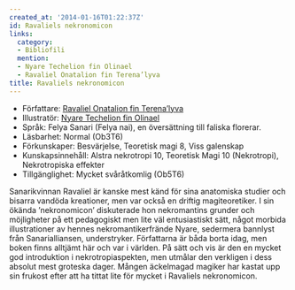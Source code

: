 ```yaml
---
created_at: '2014-01-16T01:22:37Z'
id: Ravaliels nekronomicon
links:
  category:
  - Bibliofili
  mention:
  - Nyare Techelion fin Olinael
  - Ravaliel Onatalion fin Terena’lyva
title: Ravaliels nekronomicon
---
```


-   Författare: [Ravaliel Onatalion fin Terena’lyva]
-   Illustratör: [Nyare Techelion fin Olinael]
-   Språk: Felya Sanari (Felya nai), en översättning till faliska florerar.
-   Läsbarhet: Normal (Ob3T6)
-   Förkunskaper: Besvärjelse, Teoretisk magi 8, Viss galenskap
-   Kunskapsinnehåll: Alstra nekrotropi 10, Teoretisk Magi 10 (Nekrotropi), Nekrotropiska effekter
-   Tillgänglighet: Mycket svåråtkomlig (Ob5T6)

Sanarikvinnan Ravaliel är kanske mest känd för sina anatomiska studier och bisarra vandöda
kreationer, men var också en driftig magiteoretiker. I sin ökända ’nekronomicon’ diskuterade hon
nekromantins grunder och möjligheter på ett pedagogiskt men lite väl entusiastiskt sätt, något
morbida illustrationer av hennes nekromantikerfrände Nyare, sedermera bannlyst från Sanarialliansen,
understryker. Författarna är båda borta idag, men boken finns alltjämt här och var i världen. På
sätt och vis är den en mycket god introduktion i nekrotropiaspekten, men utmålar den verkligen i
dess absolut mest groteska dager. Mången äckelmagad magiker har kastat upp sin frukost efter att ha
tittat lite för mycket i Ravaliels nekronomicon.

  [Ravaliel Onatalion fin Terena’lyva]: Ravaliel_Onatalion_fin_Terenalyva
  [Nyare Techelion fin Olinael]: Nyare_Techelion_fin_Olinael